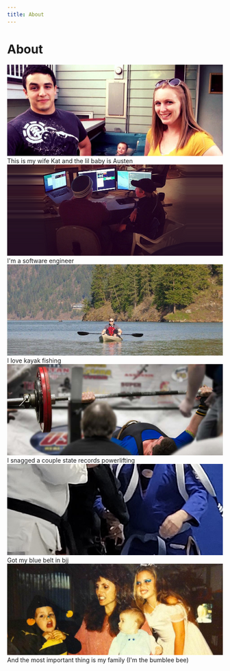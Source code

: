 ```yaml
---
title: About
---
```


# About

<!-- Imags 960x604 -->

<div class="text-center">
<img class="image-full-width" alt="Me, my kiddo Austen and my wife Kat" src="../images/eric_and_kat.jpg">

<div class="about-text">This is my wife Kat and the lil baby is Austen</div>

<img class="image-full-width" alt="Software Engineering" src="../images/development.png">
<div class="about-text">I'm a software engineer</div>

<img class="image-full-width" alt="Kayaking in Coeur d'Alene" src="../images/kayak.jpg">
<div class="about-text">I love kayak fishing</div>

<img class="image-full-width" alt="Powerlifting" src="../images/powerlifting.jpg">
<div class="about-text">I snagged a couple state records powerlifting</div>

<img class="image-full-width" alt="Jiu-Jitsu" src="../images/jiu-jitsu.jpg">
<div class="about-text">Got my blue belt in bjj</div>

<img class="image-full-width" alt="My family" src="../images/family.jpg">
<div class="about-text">And the most important thing is my family (I'm the bumblee bee)</div>
</div>
